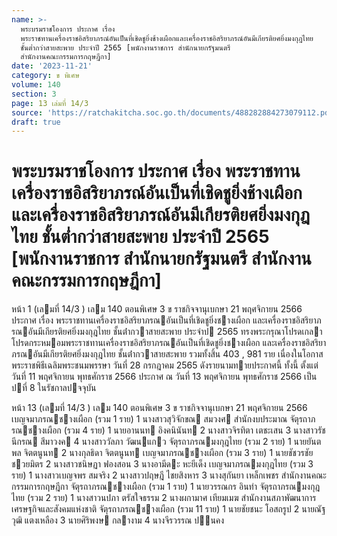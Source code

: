 ```yaml
---
name: >-
  พระบรมราชโองการ ประกาศ เรื่อง
  พระราชทานเครื่องราชอิสริยาภรณ์อันเป็นที่เชิดชูยิ่งช้างเผือกและเครื่องราชอิสริยาภรณ์อันมีเกียรติยศยิ่งมงกุฎไทย
  ชั้นต่ำกว่าสายสะพาย ประจำปี 2565 [พนักงานราชการ สำนักนายกรัฐมนตรี
  สำนักงานคณะกรรมการกฤษฎีกา]
date: '2023-11-21'
category: ข พิเศษ
volume: 140
section: 3
page: 13 เล่มที่ 14/3
source: 'https://ratchakitcha.soc.go.th/documents/488282884273079112.pdf'
draft: true
---
```


# พระบรมราชโองการ ประกาศ เรื่อง พระราชทานเครื่องราชอิสริยาภรณ์อันเป็นที่เชิดชูยิ่งช้างเผือกและเครื่องราชอิสริยาภรณ์อันมีเกียรติยศยิ่งมงกุฎไทย ชั้นต่ำกว่าสายสะพาย ประจำปี 2565 [พนักงานราชการ สำนักนายกรัฐมนตรี สำนักงานคณะกรรมการกฤษฎีกา]

หน้า 1 (เลมที่ 14/3 ) เลม 140 ตอนพิเศษ 3 ข ราชกิจจานุเบกษา 21 พฤศจิกายน 2566 ประกาศ เรื่อง พระราชทานเครื่องราชอิสริยาภรณอันเป็นที่เชิดชูยิ่งชางเผือก และเครื่องราชอิสริยาภรณอันมีเกียรติยศยิ่งมงกุฎไทย ชั้นต่ํากวาสายสะพาย ประจําป 2565 ทรงพระกรุณาโปรดเกลาโปรดกระหมอมพระราชทานเครื่องราชอิสริยาภรณอันเป็นที่เชิดชูยิ่งชางเผือก และเครื่องราชอิสริยาภรณอันมีเกียรติยศยิ่งมงกุฎไทย ชั้นต่ํากวาสายสะพาย รวมทั้งสิ้น 403 , 981 ราย เนื่องในโอกาสพระราชพิธีเฉลิมพระชนมพรรษา วันที่ 28 กรกฎาคม 2565 ดังรายนามทายประกาศนี้ ทั้งนี้ ตั้งแต่วันที่ 11 พฤศจิกายน พุทธศักราช 2566 ประกาศ ณ วันที่ 13 พฤศจิกายน พุทธศักราช 2566 เป็นปที่ 8 ในรัชกาลปจจุบัน

หน้า 13 (เลมที่ 14/3 ) เลม 140 ตอนพิเศษ 3 ข ราชกิจจานุเบกษา 21 พฤศจิกายน 2566 เบญจมาภรณชางเผือก (รวม 1 ราย) 1 นางสาวสุวิจักขณ สมวงศ สํานักงบประมาณ จัตุรถาภรณชางเผือก (รวม 4 ราย) 1 นายอานนท อิงคนินันท 2 นางสาวจิรทิตา เตชะเสน 3 นางสาวรัชนีกรณ สีมาวงค 4 นางสาววัลภา วัฒนแกว จัตุรถาภรณมงกุฎไทย (รวม 2 ราย) 1 นายยันตพล จิตตนูนท 2 นางกุลธิดา จิตตนูนท เบญจมาภรณชางเผือก (รวม 3 ราย) 1 นายชัชวรชัย ชวยมิตร 2 นางสาวชนิษฏา ฟองสอน 3 นางอามีดะ หะยีเด็ง เบญจมาภรณมงกุฎไทย (รวม 3 ราย) 1 นางสาวเบญจพร สมจริง 2 นางสาวปฤษฎี ไชยสิงหาร 3 นางสุกันยา เหล็กเพชร สํานักงานคณะกรรมการกฤษฎีกา จัตุรถาภรณชางเผือก (รวม 1 ราย) 1 นายวรรณกร อินทํา จัตุรถาภรณมงกุฎไทย (รวม 2 ราย) 1 นางสาวนปภา ตรัสใจธรรม 2 นางผกามาศ เทียมเมฆ สํานักงานสภาพัฒนาการเศรษฐกิจและสังคมแห่งชาติ จัตุรถาภรณชางเผือก (รวม 11 ราย) 1 นายชัยชนะ โอสถรูป 2 นายณัฐวุฒิ แตงเหลือง 3 นายศิริพงษ กลางาม 4 นางจีรวรรณ ปนคง
